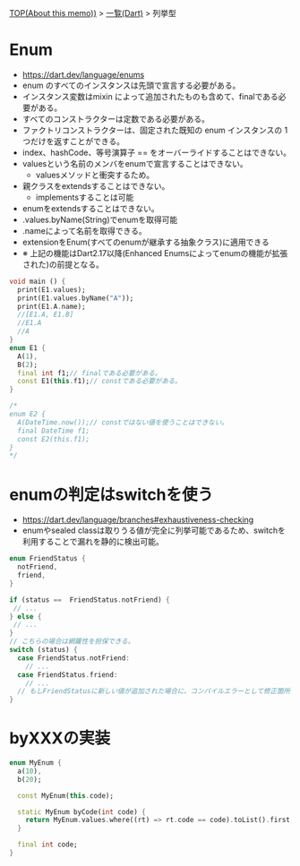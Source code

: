 [TOP(About this memo))](../README.md) > [一覧(Dart)](./README.md) > 列挙型



# Enum
* https://dart.dev/language/enums
* enum のすべてのインスタンスは先頭で宣言する必要がある。
* インスタンス変数はmixin によって追加されたものも含めて、finalである必要がある。
* すべてのコンストラクターは定数である必要がある。
* ファクトリコンストラクターは、固定された既知の enum インスタンスの 1 つだけを返すことができる。
* index、hashCode、等号演算子 == をオーバーライドすることはできない。
* valuesという名前のメンバをenumで宣言することはできない。
  * valuesメソッドと衝突するため。
* 親クラスをextendsすることはできない。
  * implementsすることは可能
* enumをextendsすることはできない。
* .values.byName(String)でenumを取得可能
* .nameによって名前を取得できる。
* extensionをEnum(すべてのenumが継承する抽象クラス)に適用できる
* ※ 上記の機能はDart2.17以降(Enhanced Enumsによってenumの機能が拡張された)の前提となる。
```dart
void main () {
  print(E1.values);
  print(E1.values.byName("A"));
  print(E1.A.name);
  //[E1.A, E1.B]
  //E1.A
  //A
}
enum E1 {
  A(1),
  B(2);
  final int f1;// finalである必要がある。
  const E1(this.f1);// constである必要がある。
}

/* 
enum E2 {
  A(DateTime.now());// constではない値を使うことはできない。
  final DateTime f1;
  const E2(this.f1);
}
*/
```

# enumの判定はswitchを使う
* https://dart.dev/language/branches#exhaustiveness-checking
* enumやsealed classは取りうる値が完全に列挙可能であるため、switchを利用することで漏れを静的に検出可能。
```dart
enum FriendStatus {
  notFriend,
  friend,
}
```
```dart
if (status ==  FriendStatus.notFriend) {
 // ...
} else {
 // ...
}
// こちらの場合は網羅性を担保できる。
switch (status) {
  case FriendStatus.notFriend:
    // ...
  case FriendStatus.friend:
    // ...
  // もしFriendStatusに新しい値が追加された場合に、コンパイルエラーとして修正箇所を把握できる。
}
```


# byXXXの実装
```dart
enum MyEnum {
  a(10),
  b(20);

  const MyEnum(this.code);

  static MyEnum byCode(int code) {
    return MyEnum.values.where((rt) => rt.code == code).toList().first;
  }

  final int code;
}
```